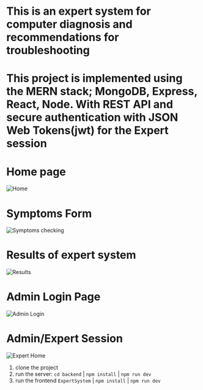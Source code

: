# This is an expert system for computer diagnosis and recommendations for troubleshooting

# This project is implemented using the MERN stack; MongoDB, Express, React, Node. With REST API and secure authentication with JSON Web Tokens(jwt) for the Expert session 

# Home page
![Home](https://github.com/YOUNESELKACIMI/expert-system---computers-diagnosis---recommendations/assets/119015253/b5aba12e-58ef-4020-95d3-237baf4f4e82)

# Symptoms Form
![Symptoms checking](https://github.com/YOUNESELKACIMI/expert-system---computers-diagnosis---recommendations/assets/119015253/85df3d52-05f8-46f0-bd22-d374e486cffe)

# Results of expert system
![Results](https://github.com/YOUNESELKACIMI/expert-system---computers-diagnosis---recommendations/assets/119015253/9db55716-53b7-45c7-836a-3566e2a2a6a5)

# Admin Login Page
![Admin Login](https://github.com/YOUNESELKACIMI/expert-system---computers-diagnosis---recommendations/assets/119015253/2a470594-0ecc-4853-8408-d0d614461f7a)

# Admin/Expert Session
![Expert Home](https://github.com/YOUNESELKACIMI/expert-system---computers-diagnosis---recommendations/assets/119015253/4a151755-2552-4da0-aa60-43707a1ea41c)

 1. clone the project
 2. run the server: `cd backend` | `npm install` | `npm run dev`
 3. run the frontend `ExpertSystem` | `npm install` | `npm run dev`
